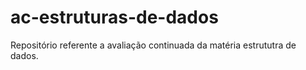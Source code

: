 # ac-estruturas-de-dados
Repositório referente a avaliação continuada da matéria estrututra de dados.

